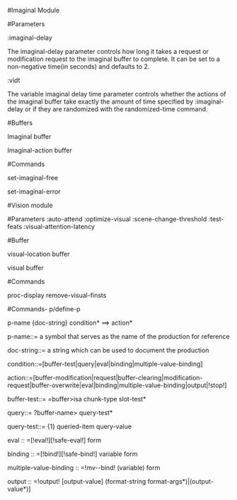 
#Imaginal Module

#Parameters

:imaginal-delay  

The imaginal-delay parameter controls how long it takes a request or modification request to the imaginal buffer to complete. It can be set to a non-negative time(in seconds) and defaults to 2.

:vidt

The variable imaginal delay time parameter controls whether the actions of the imaginal buffer take exactly the amount of time specified by :imaginal-delay or if they are randomized with the randomized-time command.

#Buffers

Imaginal buffer

Imaginal-action buffer

#Commands

set-imaginal-free

set-imaginal-error

#Vision module

#Parameters
:auto-attend
:optimize-visual
:scene-change-threshold
:test-feats
:visual-attention-latency

#Buffer

visual-location buffer

visual buffer

#Commands

proc-display
remove-visual-finsts


#Commands- p/define-p

p-name {doc-string} condition* ==> action*

p-name::= a symbol that serves as the name of the production for reference

doc-string::= a string which can be used to document the production

condition::=[buffer-test|query|eval|binding|multiple-value-binding]

action::=[buffer-modification|request|buffer-clearing|modification-request|buffer-overwrite|eval|binding|multiple-value-binding|output|!stop!]

buffer-test::=  =buffer>isa chunk-type slot-test*

query::= ?buffer-name> query-test*

query-test::= {1} queried-item query-value

eval :: =[!eval!][!safe-eval!] form

binding :: =[!bind!][!safe-bind!] variable form

multiple-value-binding :: =!mv--bind! (variable) form

output :: =!output! [output-value] (format-string format-args*)|(output-value*)]
